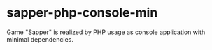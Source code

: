 # sapper-php-console-min
Game "Sapper" is realized by PHP usage as console application with minimal dependencies.
